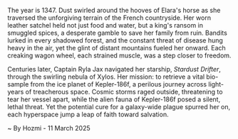 
The year is 1347.  Dust swirled around the hooves of Elara's horse as she traversed the unforgiving terrain of the French countryside.  Her worn leather satchel held not just food and water, but a king's ransom in smuggled spices, a desperate gamble to save her family from ruin.  Bandits lurked in every shadowed forest, and the constant threat of disease hung heavy in the air, yet the glint of distant mountains fueled her onward.  Each creaking wagon wheel, each strained muscle, was a step closer to freedom.

Centuries later, Captain Ryla Jax navigated her starship, *Stardust Drifter*, through the swirling nebula of Xylos.  Her mission: to retrieve a vital bio-sample from the ice planet of Kepler-186f, a perilous journey across light-years of treacherous space.  Cosmic storms raged outside, threatening to tear her vessel apart, while the alien fauna of Kepler-186f posed a silent, lethal threat. Yet the potential cure for a galaxy-wide plague spurred her on, each hyperspace jump a leap of faith toward salvation.

~ By Hozmi - 11 March 2025
